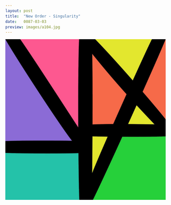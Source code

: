 ```yaml
---
layout: post
title:  "New Order - Singularity"
date:   0087-03-03
preview: images/a104.jpg
---
```


![New Order - Complete Music](/images/a104.jpg)
